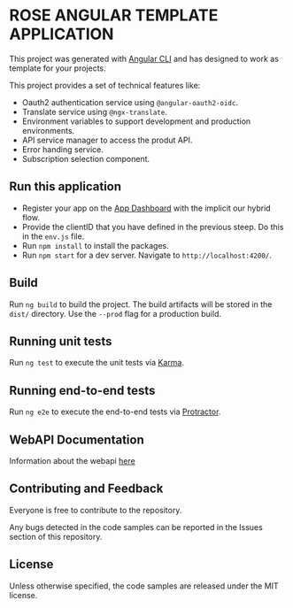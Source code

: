 # ROSE ANGULAR TEMPLATE APPLICATION

This project was generated with [Angular CLI](https://github.com/angular/angular-cli) and has designed to work as template for your projects.

This project provides a set of technical features like:
* Oauth2 authentication service using `@angular-oauth2-oidc`.
* Translate service using `@ngx-translate`.
* Environment variables to support development and production environments.
* API service manager to access the produt API.
* Error handing service.
* Subscription selection component.

## Run this application

* Register your app on the [App Dashboard](https://apps.primaverabss.com/developer/dashboard) with the implicit our hybrid flow.
* Provide the clientID that you have defined in the previous steep. Do this in the `env.js` file.
* Run `npm install` to install the packages.
* Run `npm start` for a dev server. Navigate to `http://localhost:4200/`.

## Build

Run `ng build` to build the project. The build artifacts will be stored in the `dist/` directory. Use the `--prod` flag for a production build.

## Running unit tests

Run `ng test` to execute the unit tests via [Karma](https://karma-runner.github.io).

## Running end-to-end tests

Run `ng e2e` to execute the end-to-end tests via [Protractor](http://www.protractortest.org/).

## WebAPI Documentation
Information about the webapi [here](https://apidoc.rose.primaverabss.com/)

## Contributing and Feedback
Everyone is free to contribute to the repository.

Any bugs detected in the code samples can be reported in the Issues section of this repository.

## License
Unless otherwise specified, the code samples are released under the MIT license.
